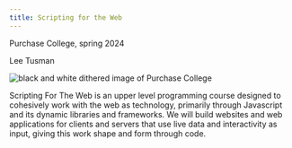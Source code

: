 ```yaml
---
title: Scripting for the Web
---
```


Purchase College, spring 2024

Lee Tusman

![black and white dithered image of Purchase
College](assets/purchase.gif)

Scripting For The Web is an upper level programming course designed to
cohesively work with the web as technology, primarily through Javascript
and its dynamic libraries and frameworks. We will build websites and web
applications for clients and servers that use live data and
interactivity as input, giving this work shape and form through code.

